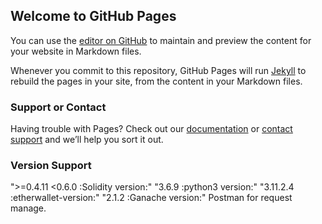 ## Welcome to GitHub Pages

You can use the [editor on GitHub](https://github.com/RushnaiwalaTaki/BlockChain/edit/master/README.md) to maintain and preview the content for your website in Markdown files.

Whenever you commit to this repository, GitHub Pages will run [Jekyll](https://jekyllrb.com/) to rebuild the pages in your site, from the content in your Markdown files.

### Support or Contact

Having trouble with Pages? Check out our [documentation](https://help.github.com/categories/github-pages-basics/) or [contact support](https://github.com/contact) and we’ll help you sort it out.


### Version Support
">=0.4.11 <0.6.0	:Solidity version:"
"3.6.9	          :python3 version:"
"3.11.2.4	      :etherwallet-version:"
"2.1.2	          :Ganache version:"
Postman for request manage.
